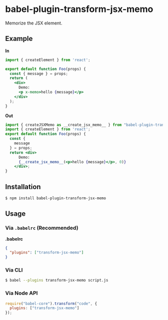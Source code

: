 # babel-plugin-transform-jsx-memo

Memorize the JSX element.

## Example

**In**

```jsx
import { createElement } from 'react';

export default function Foo(props) {
  const { message } = props;
  return (
    <div>
      Demo:
      <p x-memo>hello {message}</p>
    </div>
  );
}
```

**Out**

```jsx
import { createJSXMemo as __create_jsx_memo__ } from "babel-plugin-transform-jsx-memo/lib/runtime";
import { createElement } from 'react';
export default function Foo(props) {
  const {
    message
  } = props;
  return <div>
      Demo:
      {__create_jsx_memo__(<p>hello {message}</p>, 0)}
    </div>;
}

```

## Installation

```sh
$ npm install babel-plugin-transform-jsx-memo
```

## Usage

### Via `.babelrc` (Recommended)

**.babelrc**

```json
{
  "plugins": ["transform-jsx-memo"]
}
```

### Via CLI

```sh
$ babel --plugins transform-jsx-memo script.js
```

### Via Node API

```javascript
require("babel-core").transform("code", {
  plugins: ["transform-jsx-memo"]
});
```
